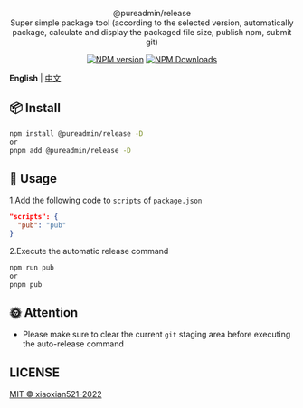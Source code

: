 <p align="center">
@pureadmin/release  
<br />
Super simple package tool (according to the selected version, automatically package, calculate and display the packaged file size, publish npm, submit git)
</p>

<p align="center">
<a href="https://www.npmjs.com/package/@pureadmin/release" target="__blank"><img src="https://img.shields.io/npm/v/@pureadmin/release?color=a1b858&label=" alt="NPM version"></a>
<a href="https://www.npmjs.com/package/@pureadmin/release" target="__blank"><img alt="NPM Downloads" src="https://img.shields.io/npm/dm/@pureadmin/release?color=50a36f&label="></a>
</p>

**English** | [中文](./README.md)

## 📦 Install

```bash
npm install @pureadmin/release -D
or
pnpm add @pureadmin/release -D
```

## 🦄 Usage

1.Add the following code to `scripts` of `package.json`

```json
"scripts": {
  "pub": "pub"
}
```

2.Execute the automatic release command

```bash
npm run pub
or
pnpm pub
```

## 🌞 Attention

- Please make sure to clear the current `git` staging area before executing the auto-release command

## LICENSE

[MIT © xiaoxian521-2022](./LICENSE)

